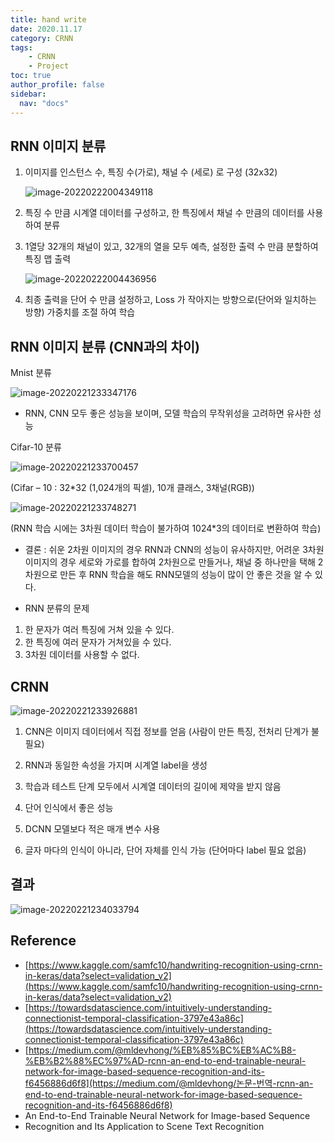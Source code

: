 ```yaml
---
title: hand write
date: 2020.11.17
category: CRNN
tags:
    - CRNN
    - Project
toc: true
author_profile: false
sidebar:
  nav: "docs"
---
```


## RNN 이미지 분류

1. 이미지를 인스턴스 수, 특징 수(가로), 채널 수 (세로) 로 구성 (32x32)

   ![image-20220222004349118](../../assets/images/2022-02-21-handwrite1/image-20220222004349118.png)

2. 특징 수 만큼 시계열 데이터를 구성하고, 한 특징에서 채널 수 만큼의 데이터를 사용하여 분류 

3. 1열당 32개의 채널이 있고, 32개의 열을 모두 예측, 설정한 출력 수 만큼 분할하여 특징 맵 출력

   ![image-20220222004436956](../../assets/images/2022-02-21-handwrite1/image-20220222004436956.png)

4. 최종 출력을 단어 수 만큼 설정하고, Loss 가 작아지는 방향으로(단어와 일치하는 방향) 가중치를 조절 하여 학습 


## RNN 이미지 분류 (CNN과의 차이)

Mnist 분류

![image-20220221233347176](../../assets/images/2022-02-21-handwrite/image-20220221233347176.png)

- RNN, CNN 모두 좋은 성능을 보이며, 모델 학습의 무작위성을 고려하면 유사한 성능

Cifar-10 분류

![image-20220221233700457](../../assets/images/2022-02-21-handwrite/image-20220221233700457.png)

(Cifar – 10 : 32*32 (1,024개의 픽셀), 10개 클래스, 3채널(RGB))

![image-20220221233748271](../../assets/images/2022-02-21-handwrite/image-20220221233748271.png)

(RNN 학습 시에는 3차원 데이터 학습이 불가하여 1024*3의 데이터로 변환하여 학습)

- 결론 : 쉬운 2차원 이미지의 경우 RNN과 CNN의 성능이 유사하지만, 어려운 3차원 이미지의 경우 세로와 가로를 합하여 2차원으로 만들거나, 채널 중 하나만을 택해 2차원으로 만든 후 RNN 학습을 해도 RNN모델의 성능이 많이 안 좋은 것을 알 수 있다.

- RNN 분류의 문제

1. 한 문자가 여러 특징에 거쳐 있을 수 있다.
2. 한 특징에 여러 문자가 거쳐있을 수 있다.
3. 3차원 데이터를 사용할 수 없다.

## CRNN

![image-20220221233926881](../../assets/images/2022-02-21-handwrite/image-20220221233926881.png)

1. CNN은 이미지 데이터에서 직접 정보를 얻음 (사람이 만든 특징, 전처리 단계가 불필요)

2. RNN과 동일한 속성을 가지며 시계열 label을 생성

3. 학습과 테스트 단계 모두에서 시계열 데이터의 길이에 제약을 받지 않음

4. 단어 인식에서 좋은 성능

5. DCNN 모델보다 적은 매개 변수 사용

6. 글자 마다의 인식이 아니라, 단어 자체를 인식 가능 (단어마다 label 필요 없음)

## 결과

![image-20220221234033794](../../assets/images/2022-02-21-handwrite/image-20220221234033794.png)

## Reference

- [https://www.kaggle.com/samfc10/handwriting-recognition-using-crnn-in-keras/data?select=validation_v2](https://www.kaggle.com/samfc10/handwriting-recognition-using-crnn-in-keras/data?select=validation_v2)
- [https://towardsdatascience.com/intuitively-understanding-connectionist-temporal-classification-3797e43a86c](https://towardsdatascience.com/intuitively-understanding-connectionist-temporal-classification-3797e43a86c)
- [https://medium.com/@mldevhong/%EB%85%BC%EB%AC%B8-%EB%B2%88%EC%97%AD-rcnn-an-end-to-end-trainable-neural-network-for-image-based-sequence-recognition-and-its-f6456886d6f8](https://medium.com/@mldevhong/논문-번역-rcnn-an-end-to-end-trainable-neural-network-for-image-based-sequence-recognition-and-its-f6456886d6f8)
- An End-to-End Trainable Neural Network for Image-based Sequence
- Recognition and Its Application to Scene Text Recognition
